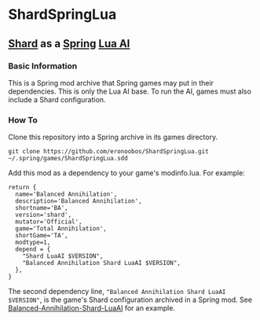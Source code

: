 # ShardSpringLua

## [Shard](https://github.com/Tarendai/Shard) as a [Spring](https://github.com/spring/spring) [Lua AI](https://springrts.com/wiki/AI:Development:Lang:Lua)

### Basic Information

This is a Spring mod archive that Spring games may put in their dependencies. This is only the Lua AI base. To run the AI, games must also include a Shard configuration.

### How To

Clone this repository into a Spring archive in its games directory.
```
git clone https://github.com/eronoobos/ShardSpringLua.git ~/.spring/games/ShardSpringLua.sdd
```

Add this mod as a dependency to your game's modinfo.lua. For example:
```
return {
  name='Balanced Annihilation',
  description='Balanced Annihilation',
  shortname='BA',
  version='shard',
  mutator='Official',
  game='Total Annihilation',
  shortGame='TA',
  modtype=1,
  depend = {
    "Shard LuaAI $VERSION",
    "Balanced Annihilation Shard LuaAI $VERSION",        
  },
}
```

The second dependency line, `"Balanced Annihilation Shard LuaAI $VERSION"`, is the game's Shard configuration archived in a Spring mod. See [Balanced-Annihilation-Shard-LuaAI](https://github.com/eronoobos/Balanced-Annihilation-Shard-LuaAI) for an example.